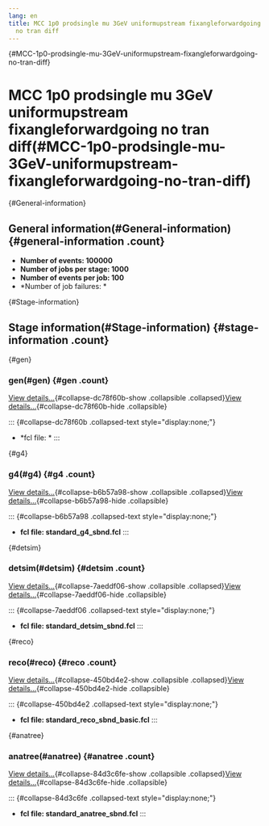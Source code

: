 ```yaml
---
lang: en
title: MCC 1p0 prodsingle mu 3GeV uniformupstream fixangleforwardgoing
  no tran diff
---
```


{#MCC-1p0-prodsingle-mu-3GeV-uniformupstream-fixangleforwardgoing-no-tran-diff}

MCC 1p0 prodsingle mu 3GeV uniformupstream fixangleforwardgoing no tran diff(#MCC-1p0-prodsingle-mu-3GeV-uniformupstream-fixangleforwardgoing-no-tran-diff)
============================================================================================================================================================================

{#General-information}

General information(#General-information) {#general-information .count}
----------------------------------------------------------

-   **Number of events: 100000**
-   **Number of jobs per stage: 1000**
-   **Number of events per job: 100**
-   \*Number of job failures: \*

{#Stage-information}

Stage information(#Stage-information) {#stage-information .count}
------------------------------------------------------

{#gen}

### gen(#gen) {#gen .count}

[View details\...](#){#collapse-dc78f60b-show .collapsible
.collapsed}[View details\...](#){#collapse-dc78f60b-hide .collapsible}

::: {#collapse-dc78f60b .collapsed-text style="display:none;"}
-   \*fcl file: \*
:::

{#g4}

### g4(#g4) {#g4 .count}

[View details\...](#){#collapse-b6b57a98-show .collapsible
.collapsed}[View details\...](#){#collapse-b6b57a98-hide .collapsible}

::: {#collapse-b6b57a98 .collapsed-text style="display:none;"}
-   **fcl file: standard\_g4\_sbnd.fcl**
:::

{#detsim}

### detsim(#detsim) {#detsim .count}

[View details\...](#){#collapse-7aeddf06-show .collapsible
.collapsed}[View details\...](#){#collapse-7aeddf06-hide .collapsible}

::: {#collapse-7aeddf06 .collapsed-text style="display:none;"}
-   **fcl file: standard\_detsim\_sbnd.fcl**
:::

{#reco}

### reco(#reco) {#reco .count}

[View details\...](#){#collapse-450bd4e2-show .collapsible
.collapsed}[View details\...](#){#collapse-450bd4e2-hide .collapsible}

::: {#collapse-450bd4e2 .collapsed-text style="display:none;"}
-   **fcl file: standard\_reco\_sbnd\_basic.fcl**
:::

{#anatree}

### anatree(#anatree) {#anatree .count}

[View details\...](#){#collapse-84d3c6fe-show .collapsible
.collapsed}[View details\...](#){#collapse-84d3c6fe-hide .collapsible}

::: {#collapse-84d3c6fe .collapsed-text style="display:none;"}
-   **fcl file: standard\_anatree\_sbnd.fcl**
:::
